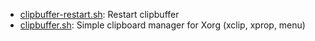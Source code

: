 * [clipbuffer-restart.sh](https://gist.github.com/2b0c208bcfa110d0a63d#file-clipbuffer-restart-sh): Restart clipbuffer
* [clipbuffer.sh](https://gist.github.com/2b0c208bcfa110d0a63d#file-clipbuffer-sh): Simple clipboard manager for Xorg (xclip, xprop, menu)
